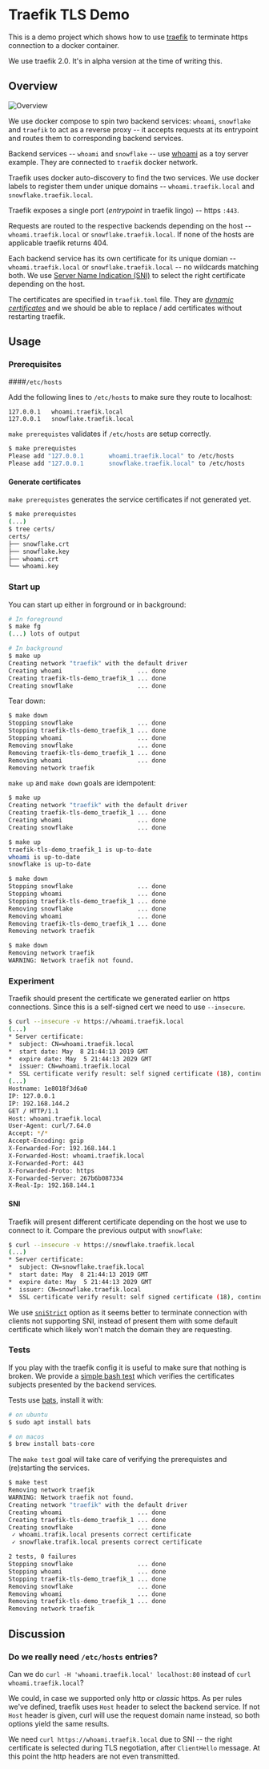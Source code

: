 # Traefik TLS Demo

This is a demo project which shows how to use [traefik](https://traefik.io/) to terminate https connection to a docker container.

We use traefik 2.0. It's in alpha version at the time of writing this.


## Overview

![Overview](./overview.jpg)

We use docker compose to spin two backend services: `whoami`, `snowflake` and `traefik` to act as a reverse proxy -- it accepts requests at its entrypoint and routes them to corresponding backend services.

Backend services -- `whoami` and `snowflake` -- use [whoami](https://github.com/containous/whoami) as a toy server example. They are connected to `traefik` docker network.

Traefik uses docker auto-discovery to find the two services. We use docker labels to register them under unique domains -- `whoami.traefik.local` and `snowflake.traefik.local`.

Traefik exposes a single port (*entrypoint* in traefik lingo) -- https `:443`.

Requests are routed to the respective backends depending on the host -- `whoami.traefik.local` or `snowflake.traefik.local`. If none of the hosts are applicable traefik returns 404.

Each backend service has its own certificate for its unique domian -- `whoami.traefik.local` or `snowflake.traefik.local` -- no wildcards matching both. We use [Server Name Indication (SNI)](https://dzone.com/articles/what-is-sni-server-name-indication-how-does-it-wor) to select the right certificate depending on the host.

The certificates are  specified in `traefik.toml` file. They are [*dynamic certificates*](https://docs.traefik.io/v2.0/https-tls/overview/#dynamic-certificates) and we should be able to replace / add certificates without restarting traefik.


## Usage

### Prerequisites

####`/etc/hosts`

Add the following lines to `/etc/hosts` to make sure they route to localhost:
``` 
127.0.0.1	whoami.traefik.local
127.0.0.1	snowflake.traefik.local
```

`make prerequistes` validates if `/etc/hosts` are setup correctly.

```sh 
$ make prerequistes 
Please add "127.0.0.1       whoami.traefik.local" to /etc/hosts
Please add "127.0.0.1       snowflake.traefik.local" to /etc/hosts
```

#### Generate certificates

`make prerequistes` generates the service certificates if not generated yet.

```sh
$ make prerequistes
(...)
$ tree certs/
certs/
├── snowflake.crt
├── snowflake.key
├── whoami.crt
└── whoami.key
```

### Start up

You can start up either in forground or in background:
```sh
# In foreground
$ make fg
(...) lots of output
```

```sh
# In background
$ make up
Creating network "traefik" with the default driver
Creating whoami                     ... done
Creating traefik-tls-demo_traefik_1 ... done
Creating snowflake                  ... done
```


Tear down:
```sh 
$ make down
Stopping snowflake                  ... done
Stopping traefik-tls-demo_traefik_1 ... done
Stopping whoami                     ... done
Removing snowflake                  ... done
Removing traefik-tls-demo_traefik_1 ... done
Removing whoami                     ... done
Removing network traefik
```

`make up` and `make down` goals are idempotent:

```sh 
$ make up
Creating network "traefik" with the default driver
Creating traefik-tls-demo_traefik_1 ... done
Creating whoami                     ... done
Creating snowflake                  ... done

$ make up
traefik-tls-demo_traefik_1 is up-to-date
whoami is up-to-date
snowflake is up-to-date

$ make down
Stopping snowflake                  ... done
Stopping whoami                     ... done
Stopping traefik-tls-demo_traefik_1 ... done
Removing snowflake                  ... done
Removing whoami                     ... done
Removing traefik-tls-demo_traefik_1 ... done
Removing network traefik

$ make down
Removing network traefik
WARNING: Network traefik not found.

```


### Experiment

Traefik should present the certificate we generated earlier on https connections. Since this is a self-signed cert we need to use `--insecure`.

```sh 
$ curl --insecure -v https://whoami.traefik.local
(...)
* Server certificate:
*  subject: CN=whoami.traefik.local
*  start date: May  8 21:44:13 2019 GMT
*  expire date: May  5 21:44:13 2029 GMT
*  issuer: CN=whoami.traefik.local
*  SSL certificate verify result: self signed certificate (18), continuing anyway.
(...) 
Hostname: 1e8018f3d6a0
IP: 127.0.0.1
IP: 192.168.144.2
GET / HTTP/1.1
Host: whoami.traefik.local
User-Agent: curl/7.64.0
Accept: */*
Accept-Encoding: gzip
X-Forwarded-For: 192.168.144.1
X-Forwarded-Host: whoami.traefik.local
X-Forwarded-Port: 443
X-Forwarded-Proto: https
X-Forwarded-Server: 267b6b087334
X-Real-Ip: 192.168.144.1 
```

#### SNI

Traefik will present different certificate depending on the host we use to connect to it. Compare the previous output with `snowflake`:

```sh 
$ curl --insecure -v https://snowflake.traefik.local
(...)
* Server certificate:
*  subject: CN=snowflake.traefik.local
*  start date: May  8 21:44:13 2019 GMT
*  expire date: May  5 21:44:13 2029 GMT
*  issuer: CN=snowflake.traefik.local
*  SSL certificate verify result: self signed certificate (18), continuing anyway.
```

We use [`sniStrict`](https://docs.traefik.io/configuration/entrypoints/#strict-sni-checking) option as it seems better to terminate connection with clients not supporting SNI, instead of present them with some default certificate which likely won't match the domain they are requesting. 

### Tests

If you play with the traefik config it is useful to make sure that nothing is broken. We provide a [simple bash test](./tests/verify-certs.bats) which verifies the certificates subjects presented by the backend services.

Tests use [bats](https://github.com/bats-core/bats-core), install it with:

```sh
# on ubuntu
$ sudo apt install bats
```

```sh
# on macos
$ brew install bats-core
```

The `make test` goal will take care of verifying the prerequistes and (re)starting the services.

```sh
$ make test
Removing network traefik
WARNING: Network traefik not found.
Creating network "traefik" with the default driver
Creating whoami                     ... done
Creating traefik-tls-demo_traefik_1 ... done
Creating snowflake                  ... done
 ✓ whoami.trafik.local presents correct certificate
 ✓ snowflake.trafik.local presents correct certificate

2 tests, 0 failures
Stopping snowflake                  ... done
Stopping whoami                     ... done
Stopping traefik-tls-demo_traefik_1 ... done
Removing snowflake                  ... done
Removing whoami                     ... done
Removing traefik-tls-demo_traefik_1 ... done
Removing network traefik
```


## Discussion

### Do we really need `/etc/hosts` entries?

Can we do `curl -H 'whoami.traefik.local' localhost:80` instead of `curl whoami.traefik.local`?

We could, in case we supported only http or *classic* https. As per rules we've defined, traefik uses `Host` header to select the backend service. If not `Host` header is given, curl will use the request domain name instead, so both options yield the same results.

We need `curl https://whoami.traefik.local` due to SNI -- the right certificate is selected during TLS negotiation, after `ClientHello` message. At this point the http headers are not even transmitted. 
